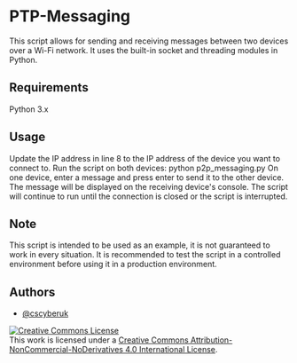 # PTP-Messaging
This script allows for sending and receiving messages between two devices over a Wi-Fi network. It uses the built-in socket and threading modules in Python.

## Requirements
Python 3.x
## Usage
Update the IP address in line 8 to the IP address of the device you want to connect to.
Run the script on both devices: python p2p_messaging.py
On one device, enter a message and press enter to send it to the other device. The message will be displayed on the receiving device's console.
The script will continue to run until the connection is closed or the script is interrupted.
## Note
This script is intended to be used as an example, it is not guaranteed to work in every situation. It is recommended to test the script in a controlled environment before using it in a production environment. 
## Authors

- [@cscyberuk](https://www.github.com/cscyberuk)

<a rel="license" href="http://creativecommons.org/licenses/by-nc-nd/4.0/"><img alt="Creative Commons License" style="border-width:0" src="https://i.creativecommons.org/l/by-nc-nd/4.0/88x31.png" /></a><br />This work is licensed under a <a rel="license" href="http://creativecommons.org/licenses/by-nc-nd/4.0/">Creative Commons Attribution-NonCommercial-NoDerivatives 4.0 International License</a>.
